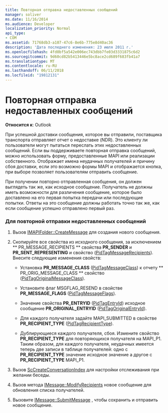 ```yaml
---
title: Повторная отправка недоставленных сообщений
manager: soliver
ms.date: 11/16/2014
ms.audience: Developer
localization_priority: Normal
api_type:
- COM
ms.assetid: 71768db3-a107-47c6-8e6b-775e8d40ac36
description: 'Дата последнего изменения: 23 июля 2011 г.'
ms.openlocfilehash: 4fd0bf5a542e006ec743dbb7fe03d3331875c6d2
ms.sourcegitcommit: 9d60cd82b5413446e5bc8ace2cd689f683fb41a7
ms.translationtype: MT
ms.contentlocale: ru-RU
ms.lasthandoff: 06/11/2018
ms.locfileid: "19812131"
---
```

# <a name="resending-an-undelivered-message"></a>Повторная отправка недоставленных сообщений
  
**Относится к**: Outlook 
  
При успешной доставки сообщения, которое вы отправили, поставщика транспорта отправляет отчет о недоставке (NDR). Это клиенту ли пользователи могут пытаться переслать этих недоставленных сообщений. Если вы поддерживаете повторная отправка сообщений, можно использовать форму, предоставленные MAPI или реализации собственного. Отображает имена неудачных получателей и причину сбоя доставки, если это возможно формы MAPI и отображается кнопка, при выборе позволяет пользователям отправить сообщение.
  
При получении повторно отправленная сообщения, он должен выглядеть так же, как исходное сообщение. Получатель не должны иметь возможности для различения сообщение, которое было доставлено на его первая попытка передачи или последующие попытки. Ответы на это сообщение должны работать точно так же, как если сообщение успешно отправлено первый раз.
  
### <a name="to-resend-an-undelivered-message"></a>Для повторной отправки недоставленных сообщений
  
1. Вызов [IMAPIFolder::CreateMessage](imapifolder-createmessage.md) для создания нового сообщения. 
    
2. Скопируйте все свойства из исходного сообщения, за исключением ** PR_MESSAGE_RECIPIENTS ** свойства **PR_SENDER** и **PR_SENT_REPRESENTING** и свойство ([PidTagMessageRecipients](pidtagmessagerecipients-canonical-property.md)). Внесите следующие изменения свойств: 
    
   - Установка **PR_MESSAGE_CLASS** ([PidTagMessageClass](pidtagmessageclass-canonical-property.md)) к отчету ** PR_ORIG_MESSAGE_CLASS ** свойство ([PidTagOriginalMessageClass](pidtagoriginalmessageclass-canonical-property.md)).
    
   - Установите флаг MSGFLAG_RESEND в свойстве **PR_MESSAGE_FLAGS** ([PidTagMessageFlags](pidtagmessageflags-canonical-property.md)).
    
   - Значение свойства **PR_ENTRYID** ([PidTagEntryId](pidtagentryid-canonical-property.md)) исходное сообщение **PR_ORIGINAL_ENTRYID** ([PidTagOriginalEntryId](pidtagoriginalentryid-canonical-property.md)).
    
   - Для каждого получателя задайте MAPI_SUBMITTED в свойстве **PR_RECIPIENT_TYPE** ([PidTagRecipientType](pidtagrecipienttype-canonical-property.md)). 
    
   - Дублирующиеся каждого получателя, сбоя. Измените свойство **PR_RECIPIENT_TYPE** для повторяющихся получателя на MAPI_P1. Таким образом, для каждого получателя, неудачных имеется теперь две записи в таблице получателей: одно с **PR_RECIPIENT_TYPE** значение исходное значение а другое с **PR_RECIPIENT_TYPE** MAPI_P1. 
    
3. Вызов [ScCreateConversationIndex](sccreateconversationindex.md) для настройки отслеживания при желании беседы. 
    
4. Вызов метода [IMessage::ModifyRecipients](imessage-modifyrecipients.md) новое сообщение для обновления списка получателей. 
    
5. Вызовите [IMessage::SubmitMessage](imessage-submitmessage.md) , чтобы сохранить и отправить новое сообщение. 
    

